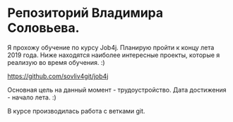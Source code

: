 # Репозиторий Владимира Соловьева.
Я прохожу обучение по курсу Job4j. Планирую пройти к концу лета 2019 года.
Ниже находятся наиболее интересные проекты, которые я реализую во время обучения.
:)

https://github.com/sovliv4git/job4j

Основная цель на данный момент - трудоустройство.
Дата достижения - начало лета.
:)

В курсе производилась работа с ветками git.

